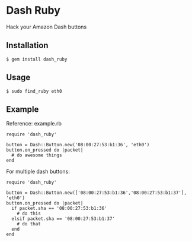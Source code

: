 # Dash Ruby
Hack your Amazon Dash buttons

## Installation
```
$ gem install dash_ruby
```

## Usage
```
$ sudo find_ruby eth0
```

## Example
Reference: example.rb
```
require 'dash_ruby'

button = Dash::Button.new('08:00:27:53:b1:36', 'eth0')
button.on_pressed do |packet|
  # do awesome things
end
```

For multiple dash buttons:
```
require 'dash_ruby'

button = Dash::Button.new(['08:00:27:53:b1:36','08:00:27:53:b1:37'], 'eth0')
button.on_pressed do |packet|
  if packet.sha == '08:00:27:53:b1:36'
    # do this
  elsif packet.sha == '08:00:27:53:b1:37'
    # do that
  end
end
```
